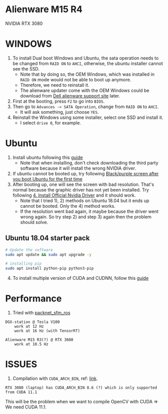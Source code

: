 # Alienware M15 R4
NVIDIA RTX 3080

# WINDOWS
1) To install Dual boot Windows and Ubuntu, the sata operation needs to be changed from `RAID ON` to `AHCI`, otherwise, the ubuntu installer cannot see the SSD.
    - Note that by doing so, the OEM Windows, which was installed in `RAID ON` mode would not be able to boot up anymore.
    - Therefore, we need to reinstall it.
    - The alienware updater come with the OEM Windows could be download from [Dell alienware support site](https://www.dell.com/support/home/en-us/product-support/product/alienware-15-r4/drivers) later.
2) First at the booting, press `F2` to go into `BIOS`.
3) Then go to `Advances -> SATA Operation`, change from `RAID ON` to `AHCI`.
    - It will ask something, just choose `YES`.
4) Reinstall the Windows using some installer, select one SSD and install it.
    - I select `drive 0`, for example.

# Ubuntu
1) Install ubuntu following this [guide](https://itsfoss.com/install-ubuntu-1404-dual-boot-mode-windows-8-81-uefi/)
    - Note that when installing, don't check downloading the third party software because it will install the wrong NVIDIA driver.
2) If ubuntu cannot be booted up, try following [Black/purple screen after you boot Ubuntu for the first time](https://askubuntu.com/questions/162075/my-computer-boots-to-a-black-screen-what-options-do-i-have-to-fix-it)
3) After booting up, one will see the screen with bad resolution. That's normal because the graphic driver has not yet been installed. Try following [4. Install Official Nvidia Driver](https://www.itzgeek.com/post/how-to-install-nvidia-drivers-on-ubuntu-20-04-ubuntu-18-04.html) and it should work.
    - Note that I tried 1), 2) methods on Ubuntu 18.04 but it ends up cannot be booted. Only the 4) method works.
    - If the resolution went bad again, it maybe because the driver went wrong again. So try step 2) and step 3) again then the problem should solve.

## Ubuntu 18.04 starter pack
```bash
# Update the software
sudo apt update && sudo apt upgrade -y

# installing pip
sudo apt install python-pip python3-pip
```
4) To install multiple version of CUDA and CUDNN, follow this [guide](https://towardsdatascience.com/installing-multiple-cuda-cudnn-versions-in-ubuntu-fcb6aa5194e2) 

# Performance
1) Tried with [packnet_sfm_ros](https://github.com/surfii3z/packnet_sfm_ros)
```
DGX-station @ Tesla V100
    work at 12 Hz
    work at 16 Hz (with TensorRT)

Alienware M15 R3(?) @ RTX 3080
    work at 10.5 Hz
```

# ISSUES
1) Compilation with `CUDA_ARCH_BIN`, ref: [link](https://arnon.dk/matching-sm-architectures-arch-and-gencode-for-various-nvidia-cards/).
```
RTX 3080 (laptop) has CUDA_ARCH_BIN 8.6 (?) which is only supported from CUDA 11.1
```
This will be the problem when we want to compile OpenCV with CUDA => We need CUDA 11.1.
